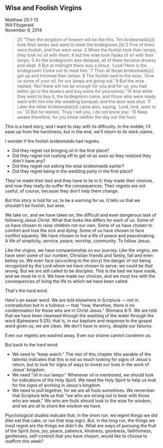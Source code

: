 ## Wise and Foolish Virgins ##
Matthew 25:1-13 <br>
Will Fitzgerald <br>
November 9, 2014

> 25 “Then the kingdom of heaven will be like this. Ten bridesmaids[a] took their lamps and went to meet the bridegroom.[b] 2 Five of them were foolish, and five were wise. 3 When the foolish took their lamps, they took no oil with them; 4 but the wise took flasks of oil with their lamps. 5 As the bridegroom was delayed, all of them became drowsy and slept. 6 But at midnight there was a shout, ‘Look! Here is the bridegroom! Come out to meet him.’ 7 Then all those bridesmaids[c] got up and trimmed their lamps. 8 The foolish said to the wise, ‘Give us some of your oil, for our lamps are going out.’ 9 But the wise replied, ‘No! there will not be enough for you and for us; you had better go to the dealers and buy some for yourselves.’ 10 And while they went to buy it, the bridegroom came, and those who were ready went with him into the wedding banquet; and the door was shut. 11 Later the other bridesmaids[d] came also, saying, ‘Lord, lord, open to us.’ 12 But he replied, ‘Truly I tell you, I do not know you.’ 13 Keep awake therefore, for you know neither the day nor the hour.

This is a hard story, and I want to stay with its difficulty. In the middle, I'll ease up from the harshness, but in the end, we'll return to its stark claims.

I wonder if the foolish bridesmaids had regrets. 

- Did they regret not bringing oil in the first place?
- Did they regret not rushing off to get oil as soon as they realized they didn't have any?
- Did they regret not asking the wise bridesmaids earlier?
- Did they regret being in the wedding party in the first place?

They've made their bed and they have to lie in it; they made their choices, and now they really do suffer the consequences. Their regrets are not useful, of course, because they don't help them change.

But this story is told for us, to be a warning for us. It tells us that we shouldn't be foolish, but wise. 

We take on, and we have taken on, the difficult and even dangerous task of following Jesus Christ. What that looks like differs for each of us. Some of us have chosen to raise children not our own. Some of us have chosen to comfort and love the sick and dying. Some of us have chosen to face conflict squarely. We have chosen to live a life of peace and peacemaking. A life of simplicity, service, peace, worship, community. To follow Jesus. 

Like the virgins, we have companionship on our journey. Like the virgins, we have seen some of our number, Christian friends and family, fail and even betray us. We even face (according to the story) the danger of not being recognized by the Lord whom we have chosen to serve; we could be _that_ wrong.  But we are still called to be disciples. This is the bed we have made, and we must lie in it. We have made our choices, and we must live with the consequences of living the life to which we have been called.

That's the hard word.

Here's an easier word. We are told elsewhere in Scripture — not in contradiction but in a fullness — that "now, therefore, there is no condemnation for those who are in Christ Jesus." (Romans 8:1). We are told that we have been cleansed through the washing of the water through the word (Ephesians 5:25); that is, in our baptism and response to the gospel word given us, we are clean. We don't have to worry, despite our failures. 

Even our regrets are washed away. Even our shame cannot condemn us. 

But back to the hard word:

- We need to "keep watch." The rest of this chapter (the parable of the talents) indicates that this is not so much looking for signs of Jesus's return, but to look for signs of ways to invest our lives in the work of Jesus' kingdom. 
- We need "oil in our lamps." Whenever oil is mentioned, we should look for indications of the Holy Spirit. We need the Holy Spirit to help us look for the signs of working in Jesus's kingdom.
- We need to pull together, for we are all fools sometimes. We remember that Scripture tells us that "we who are strong out to bear with those who are weak." We who are fools should look to the wise for wisdom, and we are all to share the wisdom we have.

Psychological studies indicate that, in the short run, we regret things we did (like eat that cake, or run that stop sign). But, in the long run, the things we most regret are the things we didn't do. What are ways of pursuing the fruit of the Spirit (love, joy, peace, patience, kindness, goodness, faithfulness, gentleness, self-control) that you have chosen, would like to choose to reaffirm this week?
